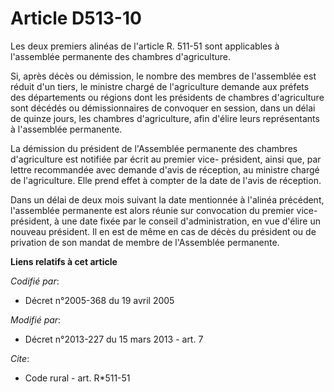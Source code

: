 # Article D513-10

Les deux premiers alinéas de l'article R. 511-51 sont applicables à l'assemblée permanente des chambres d'agriculture. 

Si, après décès ou démission, le nombre des membres de l'assemblée est réduit d'un tiers, le ministre chargé de l'agriculture
demande aux préfets des départements ou régions dont les présidents de chambres d'agriculture sont décédés ou démissionnaires
de convoquer en session, dans un délai de quinze jours, les chambres d'agriculture, afin d'élire leurs représentants à
l'assemblée permanente. 

La démission du président de l'Assemblée permanente des chambres d'agriculture est notifiée par écrit au premier vice-
président, ainsi que, par lettre recommandée avec demande d'avis de réception, au ministre chargé de l'agriculture. Elle
prend effet à compter de la date de l'avis de réception. 

Dans un délai de deux mois suivant la date mentionnée à l'alinéa précédent, l'assemblée permanente est alors réunie sur
convocation du premier vice-président, à une date fixée par le conseil d'administration, en vue d'élire un nouveau président.
Il en est de même en cas de décès du président ou de privation de son mandat de membre de l'Assemblée permanente.

**Liens relatifs à cet article**

_Codifié par_:

  - Décret n°2005-368 du 19 avril 2005

_Modifié par_:

  - Décret n°2013-227 du 15 mars 2013 - art. 7

_Cite_:

  - Code rural - art. R*511-51
